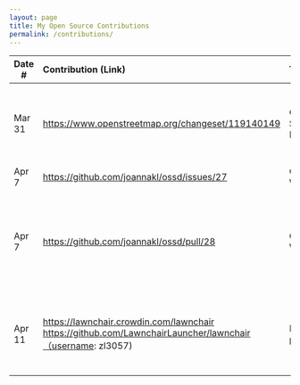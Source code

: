 ```yaml
---
layout: page
title: My Open Source Contributions
permalink: /contributions/
---
```


<!--
Type of the contribution should be "Wikipedia edit", "OpenStreet Map feature", "Documentation", "Course website", "Blog",
"Browser Add-on", etc.

The description should include a brief summary of what you did.

The link should bring us to a public page that shows your contribution. 

Replace the first row with your own contribution. 

-->





| Date #       | Contribution (Link)  | Type  | Description |
|---|:---|:---|:---|
| Mar 31  | https://www.openstreetmap.org/changeset/119140149 | Open Street Map |   add the information of a hotel that I had been to in Key West, FL   |
| Apr 7   | https://github.com/joannakl/ossd/issues/27    | Course Website    |  I create an issue    |
| Apr 7   | https://github.com/joannakl/ossd/pull/28      | Course Website    |  I submit a pull request for add a link and fix a typo (solve an issue created by others |
| Apr 11  | https://lawnchair.crowdin.com/lawnchair https://github.com/LawnchairLauncher/lawnchair（username: zl3057) | Lawnchair project |   help to translate the nouns in the app into Chinese (Simplified)   |


